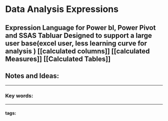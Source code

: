 # Data Analysis Expressions
Expression Language for Power bI, Power Pivot and SSAS Tabluar
Designed  to support a large user base(excel user, less learning curve for analysis )
[[calculated columns]]
[[calculated Measures]]
[[Calculated Tables]]
---
## Notes and Ideas:
---
### Key words:
---
#### tags:









	

